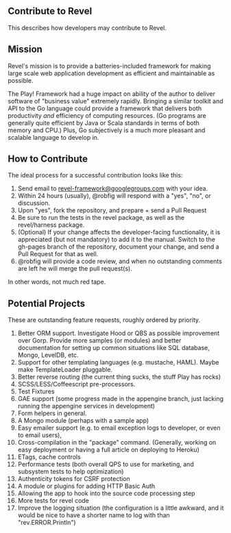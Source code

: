 ## Contribute to Revel

This describes how developers may contribute to Revel.

## Mission

Revel's mission is to provide a batteries-included framework for making large
scale web application development as efficient and maintainable as possible.

The Play! Framework had a huge impact on ability of the author to deliver
software of "business value" extremely rapidly.  Bringing a similar toolkit and
API to the Go language could provide a framework that delivers both productivity
*and* efficiency of computing resources.  (Go programs are generally quite
efficient by Java or Scala standards in terms of both memory and CPU.)  Plus, Go
subjectively is a much more pleasant and scalable language to develop in.

## How to Contribute

The ideal process for a successful contribution looks like this:

1. Send email to revel-framework@googlegroups.com with your idea.
2. Within 24 hours (usually), @robfig will respond with a "yes", "no", or discussion.
3. Upon "yes", fork the repository, and prepare + send a Pull Request
4. Be sure to run the tests in the revel package, as well as the revel/harness package.
5. (Optional) If your change affects the developer-facing functionality, it is appreciated (but not mandatory) to add it to the manual.  Switch to the gh-pages branch of the repository, document your change, and send a Pull Request for that as well.
6. @robfig will provide a code review, and when no outstanding comments are left he will merge the pull request(s).

In other words, not much red tape.

## Potential Projects

These are outstanding feature requests, roughly ordered by priority.

1.  Better ORM support.  Investigate Hood or QBS as possible improvement over Gorp.  Provide more samples (or modules) and better documentation for setting up common situations like SQL database, Mongo, LevelDB, etc.
2.	Support for other templating languages (e.g. mustache, HAML).  Maybe make TemplateLoader pluggable.
6.	Better reverse routing (the current thing sucks, the stuff Play has rocks)
5. SCSS/LESS/Coffeescript pre-processors.
12.	Test Fixtures
4.	GAE support (some progress made in the appengine branch, just lacking running the appengine services in development)
3.  Form helpers in general.
5.	A Mongo module (perhaps with a sample app)
9.	Easy emailer support (e.g. to email exception logs to developer, or even to email users),
10.	Cross-compilation in the "package" command. (Generally, working on easy deployment or having a full article on deploying to Heroku)
11.	ETags, cache controls
3.	Performance tests (both overall QPS to use for marketing, and subsystem tests to help optimization)
13.	Authenticity tokens for CSRF protection
14.	A module or plugins for adding HTTP Basic Auth
7.	Allowing the app to hook into the source code processing step
15.	More tests for revel code
16.	Improve the logging situation (the configuration is a little awkward, and it would be nice to have a shorter name to log with than "rev.ERROR.Println")
